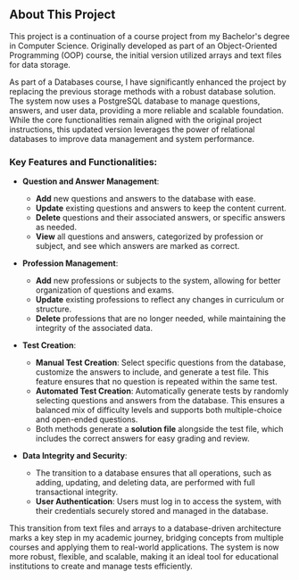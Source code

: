 ## About This Project

This project is a continuation of a course project from my Bachelor's degree in Computer Science. Originally developed as part of an Object-Oriented Programming (OOP) course, the initial version utilized arrays and text files for data storage.

As part of a Databases course, I have significantly enhanced the project by replacing the previous storage methods with a robust database solution. The system now uses a PostgreSQL database to manage questions, answers, and user data, providing a more reliable and scalable foundation. While the core functionalities remain aligned with the original project instructions, this updated version leverages the power of relational databases to improve data management and system performance.

### Key Features and Functionalities:

- **Question and Answer Management**:
  - **Add** new questions and answers to the database with ease.
  - **Update** existing questions and answers to keep the content current.
  - **Delete** questions and their associated answers, or specific answers as needed.
  - **View** all questions and answers, categorized by profession or subject, and see which answers are marked as correct.

- **Profession Management**:
  - **Add** new professions or subjects to the system, allowing for better organization of questions and exams.
  - **Update** existing professions to reflect any changes in curriculum or structure.
  - **Delete** professions that are no longer needed, while maintaining the integrity of the associated data.

- **Test Creation**:
  - **Manual Test Creation**: Select specific questions from the database, customize the answers to include, and generate a test file. This feature ensures that no question is repeated within the same test.
  - **Automated Test Creation**: Automatically generate tests by randomly selecting questions and answers from the database. This ensures a balanced mix of difficulty levels and supports both multiple-choice and open-ended questions.
  - Both methods generate a **solution file** alongside the test file, which includes the correct answers for easy grading and review.

- **Data Integrity and Security**:
  - The transition to a database ensures that all operations, such as adding, updating, and deleting data, are performed with full transactional integrity.
  - **User Authentication**: Users must log in to access the system, with their credentials securely stored and managed in the database.

This transition from text files and arrays to a database-driven architecture marks a key step in my academic journey, bridging concepts from multiple courses and applying them to real-world applications. The system is now more robust, flexible, and scalable, making it an ideal tool for educational institutions to create and manage tests efficiently.
